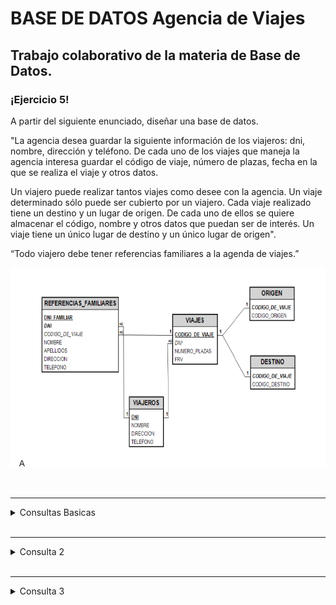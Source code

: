 # BASE DE DATOS Agencia de Viajes
Trabajo colaborativo de la materia de Base de Datos.
---

<p>

### ¡Ejercicio 5!

A partir del siguiente enunciado, diseñar una base de datos.

"La agencia desea guardar la siguiente información de los viajeros:
dni, nombre, dirección y teléfono. De cada uno de los viajes que maneja la agencia interesa guardar el código de viaje, número de plazas, fecha en la que se realiza el viaje y otros datos. 

Un viajero puede realizar tantos viajes como desee con la agencia. Un viaje determinado sólo puede ser cubierto por un viajero. Cada viaje realizado tiene un destino y un lugar de origen. De cada uno de ellos se quiere almacenar el código, nombre y otros datos que puedan ser de interés. Un viaje tiene un único lugar de destino y un único lugar de origen".

“Todo viajero debe tener referencias familiares a la agenda de viajes.”


<div>
  <img src="https://github.com/abram550/Agencia-de-Viajes/blob/main/Imagenes/Captura%20de%20pantalla%202023-04-10%20215610.png" alt="Ejercicio">
</div>

</p>

<br>

---
<details><summary>Consultas Basicas</summary>
<p>

#### Mostrar todos los viajes que tiene un determinado viajero:

```SQL
  select v.id, v.nombre
  from viajeros v, viajes vi 
  where v.id = vi.id ;
```
#### Mostrar todos los viajes que tienen un determinado destino:

```SQL
  select vi.*, d.nombre
  from destinos d, viajes vi 
  where d.id = vi.destino_id;
```
#### Mostrar todos los viajes que tienen un determinado Origen:

```SQL
  select vi.*, o.nombre
  from origeness o, viajes vi 
  where o.id = vi.origen_id;
```

</p>
</details>

<br>

---
<details><summary>Consulta 2</summary>
<p>

#### Obtener el nombre de los autores, la cantidad de libros que escribio en un rango de fecha y el titulo de los libros

```SQL

```

<div>
  <img src="images/Consulta2.png" alt="Consulta 2">
</div>

</p>
</details>

<br>

---
<details><summary>Consulta 3</summary>
<p>

#### Consultar el título y la fecha de los libros prestados en un rango de fecha mediante procedimiento almacenado

```SQL
  delimiter //
  CREATE procedure libros_x_fecha (IN fechaIni date, fechaFin date)
  BEGIN
   SELECT l.titulo, p.fecha_pres
    FROM prestar p JOIN ejemplares e ON (p.idEjemplares = e.idEjemplares)
    JOIN libros l ON (e.id_libros = l.idLibro)
    WHERE p.fecha_pres BETWEEN fechaIni AND fechaFin
    order by p.fecha_pres asc;
  END//
```

<div>
  <img src="images/Consulta3.PNG" alt="Consulta 13">
</div>

</p>
</details>

